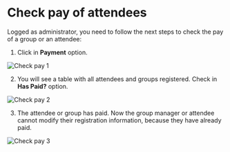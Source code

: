 # Check pay of attendees

Logged as administrator, you need to follow the next steps to check the pay of a group or an attendee:

1. Click in **Payment** option.

![Check pay 1](https://github.com/Lin777/Regis/blob/master/FAQ/images/checkPay1.png?raw=true)

2. You will see a table with all attendees and groups registered. Check in **Has Paid?** option.

![Check pay 2](https://github.com/Lin777/Regis/blob/master/FAQ/images/checkPay2.png?raw=true)

3. The attendee or group has paid. Now the group manager or attendee cannot modify their registration information, because they have already paid.

![Check pay 3](https://github.com/Lin777/Regis/blob/master/FAQ/images/checkPay3.png?raw=true)
